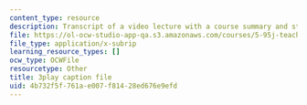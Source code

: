 ```yaml
---
content_type: resource
description: Transcript of a video lecture with a course summary and student questions.
file: https://ol-ocw-studio-app-qa.s3.amazonaws.com/courses/5-95j-teaching-college-level-science-and-engineering-spring-2009/4b732f5f761ae007f81428ed676e9efd_IXjwZlJ9Uvk.srt
file_type: application/x-subrip
learning_resource_types: []
ocw_type: OCWFile
resourcetype: Other
title: 3play caption file
uid: 4b732f5f-761a-e007-f814-28ed676e9efd
---
```

